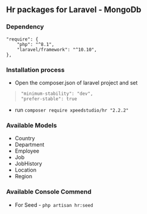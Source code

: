 ## Hr packages for Laravel - MongoDb
### Dependency
    "require": {
	    "php": "^8.1",
	    "laravel/framework": "^10.10",
    },
### Installation process
-   Open the composer.json of laravel project and set
>     "minimum-stability": "dev",  
>     "prefer-stable": true
-  run `composer require xpeedstudio/hr "2.2.2"`
### Available Models
- Country
- Department
- Employee
- Job
- JobHistory
- Location
- Region
### Available Console Commend 
-   For Seed - `php artisan hr:seed`